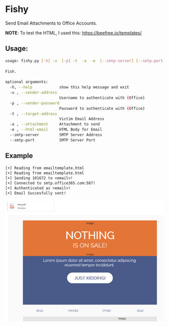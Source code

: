 # Fishy

Send Email Attachments to Office Accounts.

**NOTE**: To test the HTML, I used this: https://beefree.io/templates/

## Usage:

```bash
usage: fishy.py [-h] -u  [-p] -t  -a  -e  [--smtp-server] [--smtp-port]

Fish.

optional arguments:
  -h, --help            show this help message and exit
  -u , --sender-address 
                        Username to authenticate with (Office)
  -p , --sender-password 
                        Password to authenticate with (Office)
  -t , --target-address 
                        Victim Email Address
  -a , --attachment     Attachment to send
  -e , --html-email     HTML Body for Email
  --smtp-server         SMTP Server Address
  --smtp-port           SMTP Server Port
```

## Example

```
[+] Reading from emailtemplate.html
[+] Reading from emailtemplate.html
[+] Sending 101672 to <email>!
[+] Connected to smtp.office365.com:587!
[+] Authenticated as <email>!
[+] Email Succesfully sent!
```

![Example](./example.PNG)